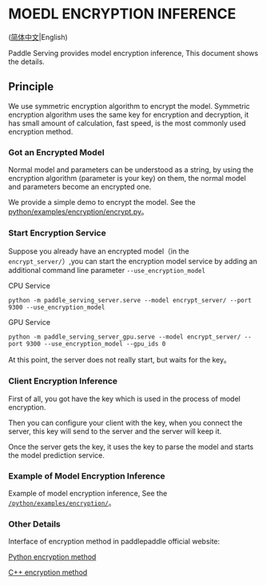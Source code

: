 # MOEDL ENCRYPTION INFERENCE

([简体中文](ENCRYPTION_CN.md)|English)

Paddle Serving provides model encryption inference, This document shows the details.

## Principle

We use symmetric encryption algorithm to encrypt the model. Symmetric encryption algorithm uses the same key for encryption and decryption, it has small amount of calculation, fast speed, is the most commonly used encryption method.

### Got an Encrypted Model

Normal model and parameters can be understood as a string, by using the encryption algorithm (parameter is your key) on them, the normal model and parameters become an encrypted one.

We provide a simple demo to encrypt the model. See the [python/examples/encryption/encrypt.py](../python/examples/encryption/encrypt.py)。


### Start Encryption Service

Suppose you already have an encrypted model（in the `encrypt_server/`）,you can start the encryption model service by adding an additional command line parameter `--use_encryption_model`

CPU Service
```
python -m paddle_serving_server.serve --model encrypt_server/ --port 9300 --use_encryption_model
```
GPU Service
```
python -m paddle_serving_server_gpu.serve --model encrypt_server/ --port 9300 --use_encryption_model --gpu_ids 0
```

At this point, the server does not really start, but waits for the key。

### Client Encryption Inference

First of all, you got have the key which is used in the process of model encryption.

Then you can configure your client with the key, when you connect the server, this key will send to the server and the server will keep it.

Once the server gets the key, it uses the key to parse the model and starts the model prediction service.


### Example of Model Encryption Inference
Example of model encryption inference, See the [`/python/examples/encryption/`](../python/examples/encryption/)。


### Other Details
Interface of encryption method in paddlepaddle official website:

[Python encryption method](https://github.com/HexToString/Serving/blob/develop/python/paddle_serving_app/local_predict.py)

[C++ encryption method](https://www.paddlepaddle.org.cn/documentation/docs/zh/advanced_guide/inference_deployment/inference/python_infer_cn.html#analysispre)

